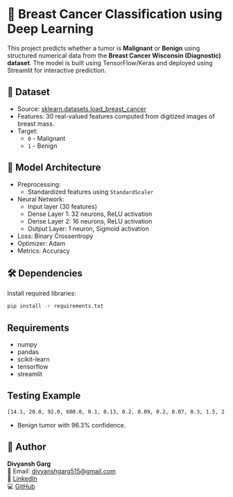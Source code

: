 # 🧬 Breast Cancer Classification using Deep Learning

This project predicts whether a tumor is **Malignant** or **Benign** using structured numerical data from the **Breast Cancer Wisconsin (Diagnostic) dataset**. The model is built using TensorFlow/Keras and deployed using Streamlit for interactive prediction.

## 📁 Dataset

- Source: [sklearn.datasets.load_breast_cancer](https://scikit-learn.org/stable/modules/generated/sklearn.datasets.load_breast_cancer.html)
- Features: 30 real-valued features computed from digitized images of breast mass.
- Target:
  - `0` - Malignant
  - `1` - Benign

## 🧠 Model Architecture

- Preprocessing:
  - Standardized features using `StandardScaler`
- Neural Network:
  - Input layer (30 features)
  - Dense Layer 1: 32 neurons, ReLU activation
  - Dense Layer 2: 16 neurons, ReLU activation
  - Output Layer: 1 neuron, Sigmoid activation
- Loss: Binary Crossentropy
- Optimizer: Adam
- Metrics: Accuracy

## 🛠️ Dependencies

Install required libraries:

```bash
pip install -r requirements.txt
```

## Requirements
- numpy
- pandas
- scikit-learn
- tensorflow
- streamlit

## Testing Example
```bash
[14.1, 20.0, 92.0, 600.0, 0.1, 0.13, 0.2, 0.09, 0.2, 0.07, 0.3, 1.5, 2.0, 25.0, 0.007, 0.04, 0.05, 0.015, 0.02, 0.006, 16.0, 30.0, 110.0, 800.0, 0.15, 0.25, 0.3, 0.1, 0.3, 0.08]
```

- Benign tumor with 96.3% confidence.

## 👤 Author

**Divyansh Garg**    
📧 Email: [divyanshgarg515@gmail.com](mailto:divyanshgarg515@gmail.com)  
🔗 [LinkedIn](https://www.linkedin.com/in/divyansh-garg515/)  
💻 [GitHub](https://github.com/gargdivyansh1)

